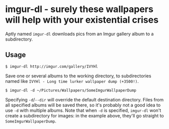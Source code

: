 imgur-dl - surely these wallpapers will help with your existential crises
=========================================================================
Aptly named `imgur-dl` downloads pics from an Imgur gallery album to a
subdirectory.

Usage
-----
```
$ imgur-dl http://imgur.com/gallery/IVYHl
```
Save one or several albums to the working directory, to subdirectories named
like `IVYHl - Long time lurker wallpaper dump (+3500!)`.

```
$ imgur-dl -d ~/Pictures/Wallpapers/SomeImgurWallpaperDump
```
Specifying `-d`/`--dir` will override the default destination directory. Files
from all specified albums will be saved there, so it's probably not a good idea
to use `-d` with multiple albums. Note that when `-d` is specified, `imgur-dl`
won't create a subdirectory for images: in the example above, they'll go
straight to `SomeImgurWallpaperDump`.
